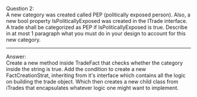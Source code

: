 
Question 2:  
A new category was created called PEP (politically exposed person). Also, a new bool property IsPoliticallyExposed was created in the ITrade interface. A trade shall be categorized as PEP if IsPoliticallyExposed is true. Describe in at most 1 paragraph what you must do in your design to account for this new category.  

---

Answer:  
Create a new method inside TradeFact that checks whether the category inside the string is true. Add the condition to create a new FactCreationStrat, inheriting from it's interface which contains all the logic on building the trade object. Which then creates a new child class from iTrades that encapsulates whatever logic one might want to implement.